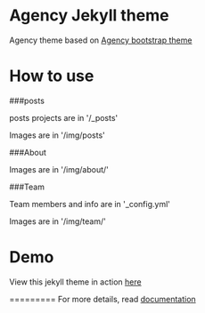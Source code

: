 Agency Jekyll theme
====================

Agency theme based on [Agency bootstrap theme ](https://startbootstrap.com/template-overviews/agency/)

# How to use

###posts 

posts projects are in '/_posts'

Images are in '/img/posts'

###About

Images are in '/img/about/'

###Team

Team members and info are in '_config.yml'

Images are in '/img/team/'


# Demo

View this jekyll theme in action [here](https://y7kim.github.io/agency-jekyll-theme)

=========
For more details, read [documentation](http://jekyllrb.com/)
